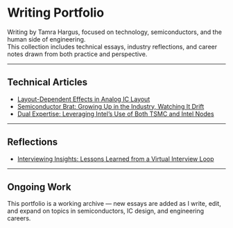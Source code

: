 # Writing Portfolio

Writing by Tamra Hargus, focused on technology, semiconductors, and the human side of engineering.  
This collection includes technical essays, industry reflections, and career notes drawn from both practice and perspective.

---

## Technical Articles
- [Layout-Dependent Effects in Analog IC Layout](./layout-dependent-effects.md)  
- [Semiconductor Brat: Growing Up in the Industry, Watching It Drift](./semiconductor-brat.md)  
- [Dual Expertise: Leveraging Intel’s Use of Both TSMC and Intel Nodes](./dual-expertise-intel-tsmc.md)  

---

## Reflections
- [Interviewing Insights: Lessons Learned from a Virtual Interview Loop](./interview-lessons.md)  

---

## Ongoing Work
This portfolio is a working archive — new essays are added as I write, edit, and expand on topics in semiconductors, IC design, and engineering careers.

